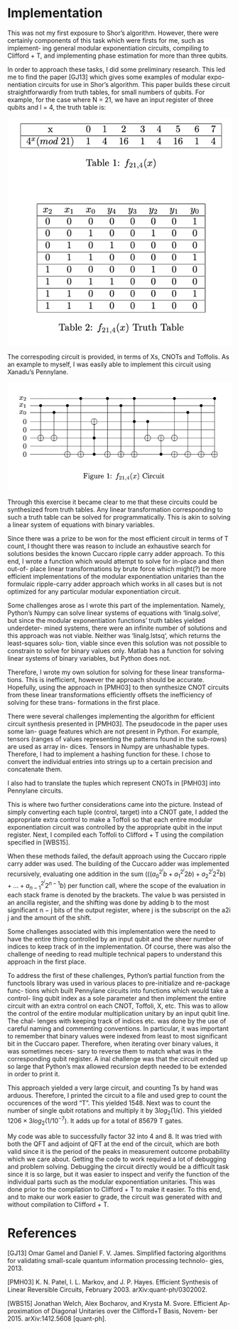 # Implementation

This was not my first exposure to Shor’s algorithm. However, there were
certainly components of this task which were firsts for me, such as implement-
ing general modular exponentiation circuits, compiling to Clifford + T, and
implementing phase estimation for more than three qubits.

In order to approach these tasks, I did some preliminary research. This
led me to find the paper [GJ13] which gives some examples of modular expo-
nentiation circuits for use in Shor’s algorithm. This paper builds these circuit
straightforwardly from truth tables, for small numbers of qubits. For example,
for the case where N = 21, we have an input register of three qubits and l = 4,
the truth table is:

![tables.png](tables.png)

The correspoding circuit is provided, in terms of Xs, CNOTs and Toffolis. As
an example to myself, I was easily able to implement this circuit using Xanadu’s
Pennylane.

![circuit.png](circuit.png)

Through this exercise it became clear to me that these circuits could be
synthesized from truth tables. Any linear transformation corresponding to such
a truth table can be solved for programmatically. This is akin to solving a linear
system of equations with binary variables.

Since there was a prize to be won for the most efficient circuit in terms
of T count, I thought there was reason to include an exhaustive search for
solutions besides the known Cuccaro ripple carry adder approach. To this end,
I wrote a function which would attempt to solve for in-place and then out-of-
place linear transformations by brute force which might(?) be more efficient
implementations of the modular exponentiation unitaries than the formulaic
ripple-carry adder approach which works in all cases but is not optimized for
any particular modular exponentiation circuit.

Some challenges arose as I wrote this part of the implementation. Namely,
Python’s Numpy can solve linear systems of equations with ‘linalg.solve‘, but
since the modular exponentiation functions’ truth tables yielded underdeter-
mined systems, there were an infinite number of solutions and this approach
was not viable. Neither was ‘linalg.lstsq‘, which returns the least-squares solu-
tion, viable since even this solution was not possible to constrain to solve for
binary values only. Matlab has a function for solving linear systems of binary
variables, but Python does not.

Therefore, I wrote my own solution for solving for these linear transforma-
tions. This is inefficient, however the approach should be accurate. Hopefully,
using the approach in [PMH03] to then synthesize CNOT circuits from these
linear transformations efficiently offsets the inefficiency of solving for these trans-
formations in the first place.

There were several challenges implementing the algorithm for efficient circuit
synthesis presented in [PMH03]. The pseudocode in the paper uses some lan-
guage features which are not present in Python. For example, tensors (ranges
of values representing the patterns found in the sub-rows) are used as array in-
dices. Tensors in Numpy are unhashable types. Therefore, I had to implement a
hashing function for these. I chose to convert the individual entries into strings
up to a certain precision and concatenate them.

I also had to translate the tuples which represent CNOTs in [PMH03] into
Pennylane circuits.

This is where two further considerations came into the picture. Instead
of simply converting each tuple (control, target) into a CNOT gate, I added
the appropriate extra control to make a Toffoli so that each entire modular
exponentiation circuit was controlled by the appropriate qubit in the input
register. Next, I compiled each Toffoli to Clifford + T using the compilation
specified in [WBS15].

When these methods failed, the default approach using the Cuccaro ripple
carry adder was used. The building of the Cuccaro adder was implemented
recursively, evaluating one addition in the sum $(((a_0^{2^i} b + a_1^{2^i} 2b) + a_2^{2^i} 2^2 b) + \dots + a_{n-1}^{2^i} 2^{n-1} b)$ per function call, where the scope of the evaluation in each stack
frame is denoted by the brackets. The value b was persisted in an ancilla register,
and the shifting was done by adding b to the most significant n − j bits of the
output register, where j is the subscript on the a2i
j and the amount of the shift.

Some challenges associated with this implementation were the need to have
the entire thing controlled by an input qubit and the sheer number of indices
to keep track of in the implementation. Of course, there was also the challenge
of needing to read multiple technical papers to understand this approach in the
first place.

To address the first of these challenges, Python’s partial function from the
functools library was used in various places to pre-initialize and re-package func-
tions which built Pennylane circuits into functions which would take a control-
ling qubit index as a sole parameter and then implement the entire circuit with
an extra control on each CNOT, Toffoli, X, etc. This was to allow the control
of the entire modular multiplication unitary by an input qubit line. The chal-
lenges with keeping track of indices etc. was done by the use of careful naming
and commenting conventions. In particular, it was important to remember that
binary values were indexed from least to most significant bit in the Cuccaro
paper. Therefore, when iterating over binary values, it was sometimes neces-
sary to reverse them to match what was in the corresponding qubit register. A
inal challenge was that the circuit ended up so large that Python’s max allowed
recursion depth needed to be extended in order to print it.

This approach yielded a very large circuit, and counting Ts by hand was
arduous. Therefore, I printed the circuit to a file and used grep to count the
occurences of the word “T”. This yielded 1548. Next was to count the number
of single qubit rotations and multiply it by $3 log_2 (1/ \epsilon)$. This yielded $1206 \times
3 log_2 (1 / 10^{−7})$. It adds up for a total of 85679 T gates.

My code was able to successfully factor 32 into 4 and 8. It was tried with
both the QFT and adjoint of QFT at the end of the circuit, which are both
valid since it is the period of the peaks in measurement outcome probability
which we care about. Getting the code to work required a lot of debugging and
problem solving. Debugging the circuit directly would be a difficult task since it
is so large, but it was easier to inspect and verify the function of the individual
parts such as the modular exponentiation unitaries. This was done prior to the
compilation to Clifford + T to make it easier. To this end, and to make our
work easier to grade, the circuit was generated with and without compilation
to Clifford + T.

# References

[GJ13] Omar Gamel and Daniel F. V. James. Simplified factoring algorithms
for validating small-scale quantum information processing technolo-
gies, 2013.

[PMH03] K. N. Patel, I. L. Markov, and J. P. Hayes. Efficient Synthesis of
Linear Reversible Circuits, February 2003. arXiv:quant-ph/0302002.

[WBS15] Jonathan Welch, Alex Bocharov, and Krysta M. Svore. Efficient Ap-
proximation of Diagonal Unitaries over the Clifford+T Basis, Novem-
ber 2015. arXiv:1412.5608 [quant-ph].